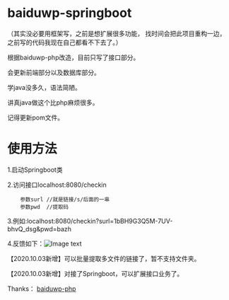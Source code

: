 # baiduwp-springboot
（其实没必要用框架写，之前是想扩展很多功能，
找时间会把此项目重构一边，之前写的代码我现在自己都看不下去了。）

根据baiduwp-php改造，目前只写了接口部分。

会更新前端部分以及数据库部分。

学java没多久，语法简陋。

讲真java做这个比php麻烦很多。

记得更新pom文件。


# 使用方法

1.启动Springboot类

2.访问接口localhost:8080/checkin
        
        参数surl //就是链接/s/后面的一串
        参数pwd  //提取码
3.例如:localhost:8080/checkin?surl=1bBH9G3Q5M-7UV-bhvQ_dsg&pwd=bazh

4.反馈如下：![Image text](https://s1.ax1x.com/2020/10/03/03qhj0.png)


【2020.10.03新增】可以批量提取多文件的链接了，暂不支持文件夹。

【2020.10.03新增】对接了Springboot，可以扩展接口业务了。

Thanks：
[baiduwp-php](https://github.com/yuantuo666/baiduwp-php)
